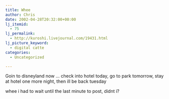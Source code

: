 ```yaml
---
title: Whee
author: Chris
date: 2002-04-28T20:32:00+00:00
lj_itemid:
  - 75
lj_permalink:
  - http://kuroshi.livejournal.com/19431.html
lj_picture_keyword:
  - digital catte
categories:
  - Uncategorized

---
```

Goin to disneyland now &#8230; check into hotel today, go to park tomorrow, stay at hotel one more night, then ill be back tuesday

whee i had to wait until the last minute to post, didnt i?
